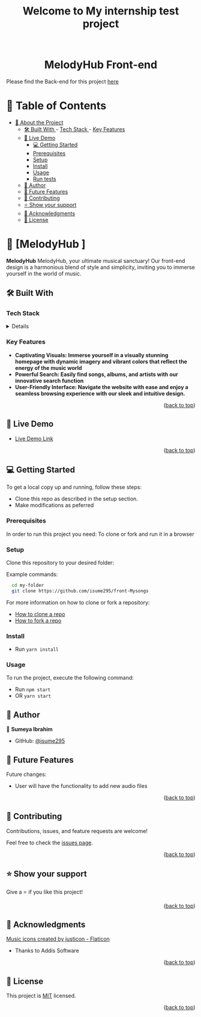 <a name="readme-top"></a>

<div align="center">

  <h1><b>Welcome to My internship test project</b></h1>

</div>

<div align="center">
  
  <br/>
<h1 align="center">MelodyHub Front-end</h1>
</div>

Please find the Back-end for this project [here](https://github.com/isume295/SongAPI)

<!-- TABLE OF CONTENTS -->

# 📗 Table of Contents

-   [📖 About the Project](#about-project)
    -   [🛠 Built With ](#-built-with-) - [Tech Stack ](#tech-stack-) - [Key Features ](#key-features-)
    <!-- -   [🤯 Walk through video ](#walk-through) -->
    -   [🚀 Live Demo ](#-live-demo-)
        -   [💻 Getting Started ](#-getting-started-)
        -   [Prerequisites](#prerequisites)
        -   [Setup](#setup)
        -   [Install](#install)
        -   [Usage](#usage)
        -   [Run tests](#run-tests)
    -   [👥 Author ](#-author-)
    -   [🔭 Future Features ](#-future-features-)
    -   [🤝 Contributing ](#-contributing-)
    -   [⭐️ Show your support ](#️-show-your-support-)
    -   [🙏 Acknowledgments ](#-acknowledgments-)
    -   [📝 License ](#-license-)

<!-- PROJECT DESCRIPTION -->

# 📖 [MelodyHub ] <a name="about-project"></a>

**MelodyHub** MelodyHub, your ultimate musical sanctuary! Our front-end design is a harmonious blend of style and simplicity, inviting you to immerse yourself in the world of music.

## 🛠 Built With <a name="built-with"></a>

### Tech Stack <a name="tech-stack"></a>

<details>
  
  <ul>
    <li>React</li>
    <li>Redux</li>
    <li>Typescript</li>
  </ul>
</details>

<!-- Features -->

### Key Features <a name="key-features"></a>

-   **Captivating Visuals: Immerse yourself in a visually stunning homepage with dynamic imagery and vibrant colors that reflect the energy of the music world**
-   **Powerful Search: Easily find songs, albums, and artists with our innovative search function**
-   **User-Friendly Interface: Navigate the website with ease and enjoy a seamless browsing experience with our sleek and intuitive design.**

<p align="right">(<a href="#readme-top">back to top</a>)</p>

<!-- WALKTHROUGH -->

<!-- ## 🤯 Walk through video <a name="walk-through"></a> -->

<!-- - [Comming soon]

<p align="right">(<a href="#readme-top">back to top</a>)</p>

LIVE DEMO  -->

## 🚀 Live Demo <a name="live-demo"></a>

-   [Live Demo Link](https://melody-hub-m9rd.onrender.com/)

<p align="right">(<a href="#readme-top">back to top</a>)</p>

<!-- GETTING STARTED -->

## 💻 Getting Started <a name="getting-started"></a>

To get a local copy up and running, follow these steps:

-   Clone this repo as described in the setup section.
-   Make modifications as peferred

### Prerequisites

In order to run this project you need: To clone or fork and run it in a browser

### Setup

Clone this repository to your desired folder:

Example commands:

```sh
  cd my-folder
  git clone https://github.com/isume295/front-Mysongs
```

For more information on how to clone or fork a repository:

-   <a href="https://docs.github.com/en/repositories/creating-and-managing-repositories/cloning-a-repository">How to clone a repo</a>
-   <a href="https://docs.github.com/en/get-started/quickstart/fork-a-repo">How to fork a repo</a>

### Install

-   Run `yarn install`

### Usage

To run the project, execute the following command:

-   Run `npm start`
-   OR `yarn start`

<!-- AUTHORS -->

## 👥 Author <a name="authors"></a>

👤 **Sumeya Ibrahim**

-   GitHub: [@isume295](https://github.com/isume295)

<!-- FUTURE FEATURES -->

## 🔭 Future Features <a name="future-features"></a>

Future changes:

-   User will have the functionality to add new audio files

<p align="right">(<a href="#readme-top">back to top</a>)</p>

<!-- CONTRIBUTING -->

## 🤝 Contributing <a name="contributing"></a>

Contributions, issues, and feature requests are welcome!

Feel free to check the [issues page](https://github.com/isume295/front-Mysongs/issues).

<p align="right">(<a href="#readme-top">back to top</a>)</p>

<!-- SUPPORT -->

## ⭐️ Show your support <a name="support"></a>

Give a ⭐️ if you like this project!

<p align="right">(<a href="#readme-top">back to top</a>)</p>

<!-- ACKNOWLEDGEMENTS -->

## 🙏 Acknowledgments <a name="acknowledgements"></a>

<a href="https://www.flaticon.com/free-icons" title="recipe icons">Music icons created by justicon - Flaticon</a><br />

-   Thanks to Addis Software

<p align="right">(<a href="#readme-top">back to top</a>)</p>

<!-- FAQ (optional)

## ❓ FAQ (OPTIONAL) <a name="faq"></a>

> Add at least 2 questions new developers would ask when they decide to use your project.

- **[Question_1]**

  - [Answer_1]

- **[Question_2]**

  - [Answer_2]

<p align="right">(<a href="#readme-top">back to top</a>)</p>

-->

<!-- LICENSE -->

## 📝 License <a name="license"></a>

This project is [MIT](./LICENSE) licensed.

<p align="right">(<a href="#readme-top">back to top</a>)</p>
